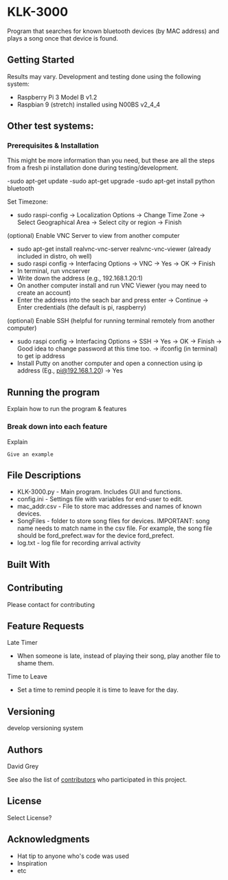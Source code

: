 # KLK-3000

Program that searches for known bluetooth devices (by MAC address) and plays a song once that device is found. 

## Getting Started

Results may vary. Development and testing done using the following system:
  - Raspberry Pi 3 Model B v1.2
  - Raspbian 9 (stretch) installed using N00BS v2_4_4 
  
Other test systems:
  -

### Prerequisites & Installation


This might be more information than you need, but these are all the steps from a fresh pi installation done during testing/development. 

  -sudo apt-get update
  -sudo apt-get upgrade
  -sudo apt-get install python bluetooth
  
Set Timezone: 
  - sudo raspi-config
  -> Localization Options
  -> Change Time Zone
  -> Select Geographical Area
  -> Select city or region
  -> Finish
  
(optional) Enable VNC Server to view from another computer
  - sudo apt-get install realvnc-vnc-server realvnc-vnc-viewer (already included in distro, oh well)
  - sudo raspi config
  -> Interfacing Options
  -> VNC -> Yes -> OK -> Finish
  - In terminal, run vncserver
  - Write down the address (e.g., 192.168.1.20:1)
  - On another computer install and run VNC Viewer (you may need to create an account)
  - Enter the address into the seach bar and press enter
  -> Continue
  -> Enter credentials (the default is pi, raspberry)
  
(optional) Enable SSH (helpful for running terminal remotely from another computer)
  - sudo raspi config
  -> Interfacing Options
  -> SSH
  -> Yes -> OK -> Finish
  -> Good idea to change password at this time too. 
  -> ifconfig (in terminal) to get ip address
  - Install Putty on another computer and open a connection using ip address (Eg., pi@192.168.1.20)
  -> Yes
  
  
## Running the program

Explain how to run the program & features

### Break down into each feature

Explain 

```
Give an example
```

## File Descriptions

  - KLK-3000.py - Main program. Includes GUI and functions. 
  - config.ini - Settings file with variables for end-user to edit. 
  - mac_addr.csv - File to store mac addresses and names of known devices. 
  - SongFiles - folder to store song files for devices. IMPORTANT: song name needs to match name in the csv file. For example, 
    the song file should be ford_prefect.wav for the device ford_prefect.
  - log.txt - log file for recording arrival activity

## Built With



## Contributing

Please contact <email> for contributing
  
## Feature Requests

Late Timer
 - When someone is late, instead of playing their song, play another file to shame them.

Time to Leave
 - Set a time to remind people it is time to leave for the day. 

## Versioning

develop versioning system

## Authors

David Grey

See also the list of [contributors](https://github.com/your/project/contributors) who participated in this project.

## License

Select License?

## Acknowledgments

* Hat tip to anyone who's code was used
* Inspiration
* etc

